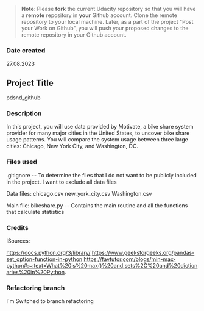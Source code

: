 >**Note**: Please **fork** the current Udacity repository so that you will have a **remote** repository in **your** Github account. Clone the remote repository to your local machine. Later, as a part of the project "Post your Work on Github", you will push your proposed changes to the remote repository in your Github account.

### Date created
27.08.2023

## Project Title
pdsnd_github

### Description
In this project, you will use data provided by Motivate, a bike share system provider for many major cities in the United States, to uncover bike share usage patterns. You will compare the system usage between three large cities: Chicago, New York City, and Washington, DC.

### Files used
.gitignore --   To determine the files that I do not want to be publicly included in the project.
                I want to exclude all data files

Data files:
    chicago.csv
    new_york_city.csv
    Washington.csv

Main file:
    bikeshare.py -- Contains the main routine and all the functions that calculate statistics

### Credits
ISources:

https://docs.python.org/3/library/
https://www.geeksforgeeks.org/pandas-set_option-function-in-python
https://favtutor.com/blogs/min-max-python#:~:text=What%20is%20max()%20and,sets%2C%20and%20dictionaries%20in%20Python.

### Refactoring branch
I´m Switched to branch refactoring

